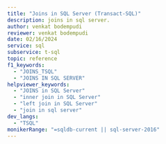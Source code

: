 ```yaml
---
title: "Joins in SQL Server (Transact-SQL)"
description: joins in sql server.
author: venkat bodempudi
reviewer: venkat bodempudi
date: 02/16/2024
service: sql
subservice: t-sql
topic: reference
f1_keywords:
  - "JOINS_TSQL"
  - "JOINS IN SQL SERVER"
helpviewer_keywords:
  - "JOINS in SQL Server"
  - "inner join in SQL Server"
  - "left join in SQL Server"
  - "join in sql server"
dev_langs:
  - "TSQL"
monikerRange: "=sqldb-current || sql-server-2016"
---
```

